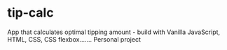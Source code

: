 # tip-calc
App that calculates optimal tipping amount - build with Vanilla JavaScript, HTML, CSS, CSS flexbox.......
Personal project


